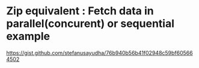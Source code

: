 # Zip equivalent : Fetch data in parallel(concurent) or sequential example
https://gist.github.com/stefanusayudha/76b940b56b41f02948c59bf605664502
